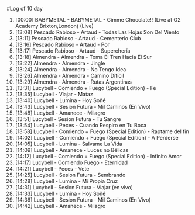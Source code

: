 #Log of 10 day

1. [00:00] BABYMETAL - BABYMETAL - Gimme Chocolate!! (Live at O2 Academy Brixton,London) (Live)
1. [13:08] Pescado Rabioso - Artaud - Todas Las Hojas Son Del Viento
1. [13:11] Pescado Rabioso - Artaud - Cementerio Club
1. [13:16] Pescado Rabioso - Artaud - Por
1. [13:17] Pescado Rabioso - Artaud - Superchería
1. [13:18] Almendra - Almendra - Toma El Tren Hacia El Sur
1. [13:22] Almendra - Almendra - Jingle
1. [13:24] Almendra - Almendra - No Tengo Idea
1. [13:26] Almendra - Almendra - Camino Difícil
1. [13:29] Almendra - Almendra - Rutas Argentinas
1. [13:31] Lucybell - Comiendo + Fuego (Special Edition) - Fe
1. [13:35] Lucybell - Viajar - Mataz
1. [13:40] Lucybell - Lumina - Hoy Soñé
1. [13:43] Lucybell - Sesion Futura - Mil Caminos (En Vivo)
1. [13:48] Lucybell - Amanece - Milagro
1. [13:51] Lucybell - Sesion Futura - Tu Sangre
1. [13:54] Lucybell - Peces - Cuando Respiro en Tu Boca
1. [13:58] Lucybell - Comiendo + Fuego (Special Edition) - Raptame del fin
1. [14:02] Lucybell - Comiendo + Fuego (Special Edition) - A Perderse
1. [14:05] Lucybell - Lumina - Salvame La Vida
1. [14:09] Lucybell - Amanece - Luces no Bélicas
1. [14:12] Lucybell - Comiendo + Fuego (Special Edition) - Infinito Amor
1. [14:17] Lucybell - Comiendo Fuego - Eternidad
1. [14:21] Lucybell - Peces - Vete
1. [14:25] Lucybell - Sesion Futura - Sembrando
1. [14:28] Lucybell - Lumina - Mi Propia Cruz
1. [14:31] Lucybell - Sesion Futura - Viajar (en vivo)
1. [14:33] Lucybell - Lumina - Hoy Soñé
1. [14:36] Lucybell - Sesion Futura - Mil Caminos (En Vivo)
1. [14:42] Lucybell - Amanece - Milagro
